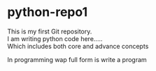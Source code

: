 # python-repo1
This is my first Git repository.<br>
I am writing python code here.....
<br>
Which includes both core and advance concepts

In programming wap full form is write a program
